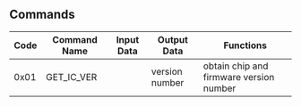 ## Commands

| Code   | Command Name | Input Data | Output Data   | Functions                            |
|--------|--------------|------------|---------------|-------------------------------------|
| 0x01   | GET_IC_VER   |            | version number | obtain chip and firmware version number |

